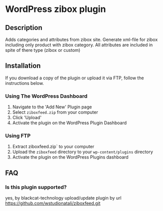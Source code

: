 # WordPress zibox plugin



## Description

Adds categories and attributes from zibox site. Generate xml-file for zibox including only product with zibox category. All attributes are included in spite of there type (zibox or custom)

## Installation

If you download a copy of the plugin or upload it via FTP, follow the instructions below.

### Using The WordPress Dashboard

1. Navigate to the 'Add New' Plugin page
2. Select `ziboxfeed.zip` from your computer
3. Click 'Upload'
4. Activate the plugin on the WordPress Plugin Dashboard

### Using FTP

1. Extract ziboxfeed.zip` to your computer
2. Upload the `ziboxfeed` directory to your `wp-content/plugins` directory
3. Activate the plugin on the WordPress Plugins dashboard

## FAQ

### Is this plugin supported?

yes, by blackcat-technology upload/update plugin by url https://github.com/wstudionatali/ziboxfeed.git
